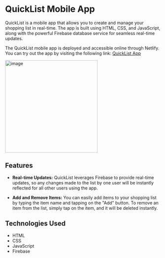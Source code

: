# QuickList Mobile App

QuickList is a mobile app that allows you to create and manage your shopping list in real-time. The app is built using HTML, CSS, and JavaScript, along with the powerful Firebase database service for seamless real-time updates.

The QuickList mobile app is deployed and accessible online through Netlify. You can try out the app by visiting the following link: [QuickList App](https://quicklisting.netlify.app/)

<img src="https://github.com/Aakriti-malla/QuickList-with-Firebase/assets/90200664/7a4c9608-c83e-4e88-a07d-21cad2ebe168" alt="image" width="300">


## Features

- **Real-time Updates:** QuickList leverages Firebase to provide real-time updates, so any changes made to the list by one user will be instantly reflected for all other users using the app.

- **Add and Remove Items:** You can easily add items to your shopping list by typing the item name and tapping on the "Add" button. To remove an item from the list, simply tap on the item, and it will be deleted instantly.

## Technologies Used

- HTML
- CSS
- JavaScript
- Firebase

